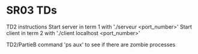 # SR03 TDs

TD2 instructions
Start server in term 1 with './serveur <port_number>'
Start client in term 2 with './client localhost <port_number>'

TD2/PartieB
command 'ps aux' to see if there are zombie processes
